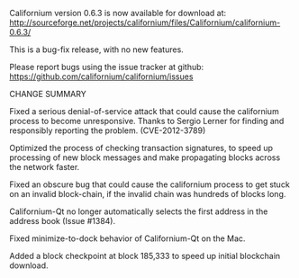 Californium version 0.6.3 is now available for download at:
  http://sourceforge.net/projects/californium/files/Californium/californium-0.6.3/

This is a bug-fix release, with no new features.

Please report bugs using the issue tracker at github:
  https://github.com/californium/californium/issues

CHANGE SUMMARY

Fixed a serious denial-of-service attack that could cause the
californium process to become unresponsive. Thanks to Sergio Lerner
for finding and responsibly reporting the problem. (CVE-2012-3789)

Optimized the process of checking transaction signatures, to
speed up processing of new block messages and make propagating
blocks across the network faster.

Fixed an obscure bug that could cause the californium process to get
stuck on an invalid block-chain, if the invalid chain was
hundreds of blocks long.

Californium-Qt no longer automatically selects the first address
in the address book (Issue #1384).

Fixed minimize-to-dock behavior of Californium-Qt on the Mac.

Added a block checkpoint at block 185,333 to speed up initial
blockchain download.
